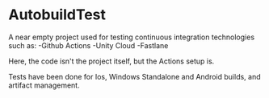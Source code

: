 # AutobuildTest

A near empty project used for testing continuous integration technologies such as:
-Github Actions
-Unity Cloud
-Fastlane

Here, the code isn't the project itself, but the Actions setup is.

Tests have been done for Ios, Windows Standalone and Android builds, and artifact management.
